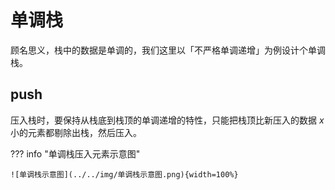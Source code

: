 # 单调栈

顾名思义，栈中的数据是单调的，我们这里以「不严格单调递增」为例设计个单调栈。

## push

压入栈时，要保持从栈底到栈顶的单调递增的特性，只能把栈顶比新压入的数据 $x$ 小的元素都剔除出栈，然后压入。

??? info "单调栈压入元素示意图"

    ![单调栈示意图](../../img/单调栈示意图.png){width=100%}